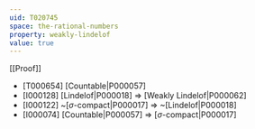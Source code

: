 ```yaml
---
uid: T020745
space: the-rational-numbers
property: weakly-lindelof
value: true
---
```

[[Proof]]

* [T000654] [Countable|P000057]
* [I000128] [Lindelof|P000018] => [Weakly Lindelof|P000062]
* [I000122] ~[$\sigma$-compact|P000017] => ~[Lindelof|P000018]
* [I000074] [Countable|P000057] => [$\sigma$-compact|P000017]

